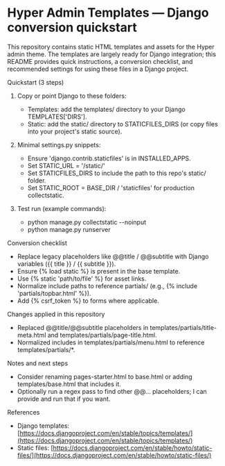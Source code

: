 # Hyper Admin Templates — Django conversion quickstart

This repository contains static HTML templates and assets for the Hyper admin theme. The templates are largely ready for Django integration; this README provides quick instructions, a conversion checklist, and recommended settings for using these files in a Django project.

Quickstart (3 steps)

1) Copy or point Django to these folders:
   - Templates: add the templates/ directory to your Django TEMPLATES['DIRS'].
   - Static: add the static/ directory to STATICFILES_DIRS (or copy files into your project's static source).

2) Minimal settings.py snippets:
   - Ensure 'django.contrib.staticfiles' is in INSTALLED_APPS.
   - Set STATIC_URL = '/static/'
   - Set STATICFILES_DIRS to include the path to this repo's static/ folder.
   - Set STATIC_ROOT = BASE_DIR / 'staticfiles' for production collectstatic.

3) Test run (example commands):
   - python manage.py collectstatic --noinput
   - python manage.py runserver

Conversion checklist

- Replace legacy placeholders like @@title / @@subtitle with Django variables ({{ title }} / {{ subtitle }}).
- Ensure {% load static %} is present in the base template.
- Use {% static 'path/to/file' %} for asset links.
- Normalize include paths to reference partials/ (e.g., {% include 'partials/topbar.html' %}).
- Add {% csrf_token %} to forms where applicable.

Changes applied in this repository

- Replaced @@title/@@subtitle placeholders in templates/partials/title-meta.html and templates/partials/page-title.html.
- Normalized includes in templates/partials/menu.html to reference templates/partials/*.

Notes and next steps

- Consider renaming pages-starter.html to base.html or adding templates/base.html that includes it.
- Optionally run a regex pass to find other @@... placeholders; I can provide and run that if you want.

References

- Django templates: [https://docs.djangoproject.com/en/stable/topics/templates/](https://docs.djangoproject.com/en/stable/topics/templates/)
- Static files: [https://docs.djangoproject.com/en/stable/howto/static-files/](https://docs.djangoproject.com/en/stable/howto/static-files/)
